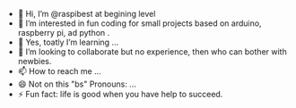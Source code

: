 - 👋 Hi, I’m @raspibest at begining level
- 👀 I’m interested in fun coding for small projects based on arduino, raspberry pi, ad python .
- 🌱 Yes, toatly I’m learning ...
- 💞️ I’m looking to collaborate but no experience, then who can bother with newbies.
- 📫 How to reach me ...
- 😄 Not on this "bs" Pronouns: ...
- ⚡ Fun fact: life is good when you have help to succeed.

<!---
raspibest/raspibest is a ✨ special ✨ repository because its `README.md` (this file) appears on your GitHub profile.
You can click the Preview link to take a look at your changes.
--->
